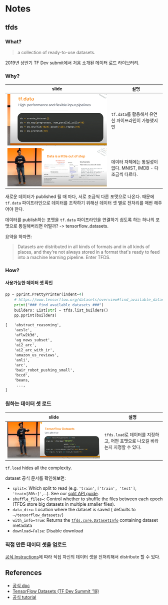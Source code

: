 
# Notes

## tfds
### What?

> a collection of ready-to-use datasets.

2019년 상반기 TF Dev submit에서 처음 소개된 데이터 로드 라이브러리.


### Why?

slide | 설명
---| --- |
![](.README_images/70328216.png)| `tf.data`를 활용해서 유연한 파이프라인이 가능했지만
![](.README_images/b76d69fc.png)| 데이터 자체에는 통일성이 없다. MNIST, IMDB - 다 조금씩 다르다.

새로운 데이터가 published 될 때 마다, 서로 조금씩 다른 포맷으로 나온다. 때문에 `tf.data` 파이프라인으로 데이터를 
조작하기 위해선 데이터 셋 별로 전처리를 매번 해주어야 한다.

데이터를 publish하는 포맷을 `tf.data` 파이프라인을 연결하기 쉽도록 하는 하나의 포맷으로 통일해버리면 어떨까? -> tensorflow_datasets.

요약을 하자면:
> Datasets are distributed in all kinds of formats and in all kinds of places, 
>and they're not always stored in a format that's ready to feed into a machine learning pipeline. Enter TFDS.



### How?
#### 사용가능한 데이터 셋 확인
```python
pp = pprint.PrettyPrinter(indent=4)
    # https://www.tensorflow.org/datasets/overview#find_available_datasets
    print("### find available datasets ###")
    builders: List[str] = tfds.list_builders()
    pp.pprint(builders)
```
```
[   'abstract_reasoning',
    'aeslc',
    'aflw2k3d',
    'ag_news_subset',
    'ai2_arc',
    'ai2_arc_with_ir',
    'amazon_us_reviews',
    'anli',
    'arc',
    'bair_robot_pushing_small',
    'bccd',
    'beans,
     ...,
]
```

### 원하는 데이터 셋 로드


slide | 설명
--- | ---|
![](.README_images/25458e81.png) | `tfds.load`로 데이터를 지정하고, 어떤 포맷으로 나오길 바라는지 지정할 수 있다. 

`tf.load` hides all the complexity.

dataset 공식 문서를 확인해보면:

<ul>
<li><code translate="no" dir="ltr">split=</code>: Which split to read (e.g. <code translate="no" dir="ltr">'train'</code>, <code translate="no" dir="ltr">['train', 'test']</code>, <code translate="no" dir="ltr">'train[80%:]'</code>,...). See our <a href="https://www.tensorflow.org/datasets/splits">split API guide</a>.</li>
<li><code translate="no" dir="ltr">shuffle_files=</code>: Control whether to shuffle the files between each epoch (TFDS store big datasets in multiple smaller files).</li>
<li><code translate="no" dir="ltr">data_dir=</code>: Location where the dataset is saved (
defaults to <code translate="no" dir="ltr">~/tensorflow_datasets/</code>)</li>
<li><code translate="no" dir="ltr">with_info=True</code>: Returns the <a href="https://www.tensorflow.org/datasets/api_docs/python/tfds/core/DatasetInfo"><code translate="no" dir="ltr">tfds.core.DatasetInfo</code></a> containing dataset metadata</li>
<li><code translate="no" dir="ltr">download=False</code>: Disable download</li>
</ul>

### 직접 만든 데이터 셋을 업로드

[공식 Instructions](https://www.tensorflow.org/datasets/add_dataset)에 따라 직접 자신의 데이터 셋을
전처리해서 distribute 할 수 있다.










## References
- [공식 doc](https://www.tensorflow.org/datasets)
- [TensorFlow Datasets (TF Dev Summit '19)](https://www.youtube.com/watch?v=-nTe44WT0ZI)
- [공식 tutorial](https://www.tensorflow.org/datasets/overview#load_a_dataset)